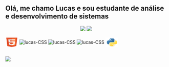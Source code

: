## Olá, me chamo Lucas e sou estudante de análise e desenvolvimento de sistemas
<div align="center">
  <img height="180em" src="https://github-readme-stats.vercel.app/api?username=lucasdaniel2201&show_icons=true&theme=dark&include_all_commits=true&count_private=true"/>
  <img height="180em" src="https://github-readme-stats.vercel.app/api/top-langs/?username=lucasdaniel2201&layout=compact&langs_count=7&theme=dark"/>
</div>
  
<div style="display: inline_block"><br>
  <img align="center" alt="lucas-HTML" height="30" width="40" src="https://raw.githubusercontent.com/devicons/devicon/master/icons/html5/html5-original.svg">
  <img align="center" alt="lucas-CSS" height="30" width="40" src="https://upload.wikimedia.org/wikipedia/commons/thumb/6/62/CSS3_logo.svg/512px-CSS3_logo.svg.png?20210705212817">
  <img align="center" alt="lucas-CSS" height="30" width="40" src="https://www.svgrepo.com/show/303360/nodejs-logo.svg">
  <img align="center" alt="lucas-CSS" height="30" width="40" src="https://freesvg.org/img/1486641506.png">
  <img align="center" alt="lucas-CSS" height="30" width="40" src="https://raw.githubusercontent.com/devicons/devicon/master/icons/python/python-original.svg">
  
          
 
 ##
  
<div>
  <a href="https://www.linkedin.com/in/lucas-santos-a620011b9/" target="_blank"><img src="https://img.shields.io/badge/-LinkedIn-%230077B5?style=for-the-badge&logo=linkedin&logoColor=white" target="_blank"></a>
</div>
